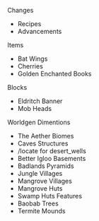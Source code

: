 Changes
- Recipes
- Advancements

Items
- Bat Wings
- Cherries
- Golden Enchanted Books

Blocks
- Eldritch Banner
- Mob Heads

Worldgen
Dimentions
- The Aether
Biomes
- Caves
Structures
- /locate for desert_wells
- Better Igloo Basements
- Badlands Pyramids
- Jungle Villages
- Mangrove Villages
- Mangrove Huts
- Swamp Huts
Features
- Baobab Trees
- Termite Mounds
